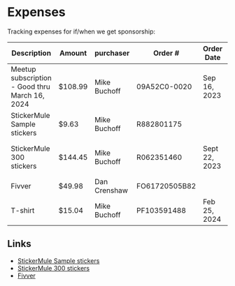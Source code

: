 # Expenses

Tracking expenses for if/when we get sponsorship:

| Description                                     | Amount  | purchaser    | Order #       | Order Date    | Ship Date                 |
| ----------------------------------------------- | ------- | ------------ | ------------- | ------------- | ------------------------- |
| Meetup subscription  - Good thru March 16, 2024 | $108.99 | Mike Buchoff | 09A52C0-0020  | Sep 16, 2023  | Sept 16, 2024             |
| StickerMule Sample stickers                     | $9.63   | Mike Buchoff | R882801175    |               |                           |
| StickerMule 300 stickers                        | $144.45 | Mike Buchoff | R062351460    | Sept 22, 2023 | Received on Sept 30, 2023 |
| Fivver                                          | $49.98  | Dan Crenshaw | FO61720505B82 |
| T-shirt                                         | $15.04  | Mike Buchoff | PF103591488   | Feb 25, 2024  |

## Links

* [StickerMule Sample stickers](https://www.stickermule.com/orders/R882801175?token=d2a5a16a1ed957f2)
* [StickerMule 300 stickers](https://www.stickermule.com/orders/R062351460?token=75ed005ec890ada3)
* [Fivver](https://www.fiverr.com/ei8htz/design-2-outstanding-logo?source=order_page_summary_gig_link_title&funnel=61ab522950134ee660307d3cfeb37c09)
